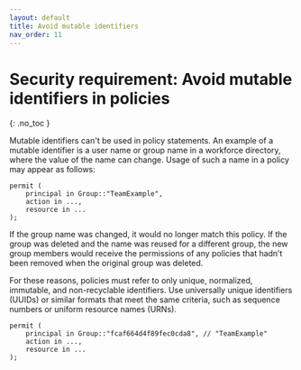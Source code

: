 ```yaml
---
layout: default
title: Avoid mutable identifiers
nav_order: 11
---
```


# Security requirement: Avoid mutable identifiers in policies
{: .no_toc }

Mutable identifiers can't be used in policy statements. An example of a mutable identifier is a user name or group name in a workforce directory, where the value of the name can change. Usage of such a name in a policy may appear as follows:

```cedar
permit (
    principal in Group::"TeamExample",
    action in ...,
    resource in ...
);
```

If the group name was changed, it would no longer match this policy. If the group was deleted and the name was reused for a different group, the new group members would receive the permissions of any policies that hadn’t been removed when the original group was deleted.

For these reasons, policies must refer to only unique, normalized, immutable, and non-recyclable identifiers. Use universally unique identifiers (UUIDs) or similar formats that meet the same criteria, such as sequence numbers or uniform resource names (URNs).

```cedar
permit (
    principal in Group::"fcaf664d4f89fec0cda8", // "TeamExample"
    action in ...,
    resource in ...
);
```
